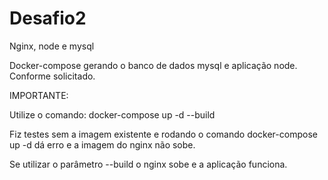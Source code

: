 # Desafio2
 Nginx, node e mysql

Docker-compose gerando o banco de dados mysql e aplicação node. Conforme solicitado.

IMPORTANTE:

Utilize o comando:
    docker-compose up -d --build
    
Fiz testes sem a imagem existente e rodando o comando 
    docker-compose up -d
dá erro e a imagem do nginx não sobe.

Se utilizar o parâmetro --build o nginx sobe e a aplicação funciona.
